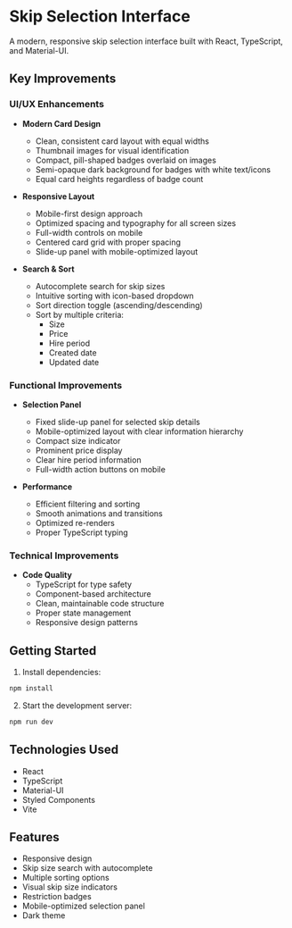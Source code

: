 # Skip Selection Interface

A modern, responsive skip selection interface built with React, TypeScript, and Material-UI.

## Key Improvements

### UI/UX Enhancements
- **Modern Card Design**
  - Clean, consistent card layout with equal widths
  - Thumbnail images for visual identification
  - Compact, pill-shaped badges overlaid on images
  - Semi-opaque dark background for badges with white text/icons
  - Equal card heights regardless of badge count

- **Responsive Layout**
  - Mobile-first design approach
  - Optimized spacing and typography for all screen sizes
  - Full-width controls on mobile
  - Centered card grid with proper spacing
  - Slide-up panel with mobile-optimized layout

- **Search & Sort**
  - Autocomplete search for skip sizes
  - Intuitive sorting with icon-based dropdown
  - Sort direction toggle (ascending/descending)
  - Sort by multiple criteria:
    - Size
    - Price
    - Hire period
    - Created date
    - Updated date

### Functional Improvements
- **Selection Panel**
  - Fixed slide-up panel for selected skip details
  - Mobile-optimized layout with clear information hierarchy
  - Compact size indicator
  - Prominent price display
  - Clear hire period information
  - Full-width action buttons on mobile

- **Performance**
  - Efficient filtering and sorting
  - Smooth animations and transitions
  - Optimized re-renders
  - Proper TypeScript typing

### Technical Improvements
- **Code Quality**
  - TypeScript for type safety
  - Component-based architecture
  - Clean, maintainable code structure
  - Proper state management
  - Responsive design patterns

## Getting Started

1. Install dependencies:
```bash
npm install
```

2. Start the development server:
```bash
npm run dev
```

## Technologies Used
- React
- TypeScript
- Material-UI
- Styled Components
- Vite

## Features
- Responsive design
- Skip size search with autocomplete
- Multiple sorting options
- Visual skip size indicators
- Restriction badges
- Mobile-optimized selection panel
- Dark theme
